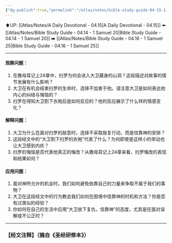 ```yaml
---
{"dg-publish":true,"permalink":"/atlas/notes/bible-study-guide-04-15-1-samuel-24/"}
---
```


⬆️UP: [[Atlas/Notes/A Daily Devotional - 04.15\|A Daily Devotional - 04.15]]
⬅️ [[Atlas/Notes/Bible Study Guide - 04.14 - 1 Samuel 20\|Bible Study Guide - 04.14 - 1 Samuel 20]]
➡️ [[Atlas/Notes/Bible Study Guide - 04.16 - 1 Samuel 25\|Bible Study Guide - 04.16 - 1 Samuel 25]] 

---

#### 观察问题：

1. 在撒母耳记上24章中，扫罗为何会进入大卫藏身的山洞？这段描述对故事的情节发展有什么影响？
2. 大卫在有机会结束扫罗的生命时，选择不加害于他。请注意大卫是如何表达他内心的纠结与悔恼的？
3. 扫罗在得知大卫割下衣袍后是如何反应的？他的反应展示了什么样的情感变化？

#### 解释问题：

1. 大卫为什么在面对扫罗的敌意时，选择不采取报复行动，而是信靠神的安排？
2. 这段经文中的“大卫割下扫罗的衣袍”代表了什么？为何即使是这样小的举动也让大卫感到内疚？
3. 扫罗的悔恼是否代表他真正的悔改？从撒母耳记上24章来看，扫罗悔改的表现和结果如何？

#### 应用问题：

1. 面对神所允许的机会时，我们如何避免依靠自己的力量来争取不属于我们的事物？
2. 大卫在这段经文中的行为教会我们如何在困境中信靠神的时机和方法？你是否有过类似的经验？
3. 你如何在自己的生活中应用“大卫放下复仇，信靠神”的态度，尤其是在面对误解或不公正时？

---
### 【经文注释】（摘自《圣经研修本》）
